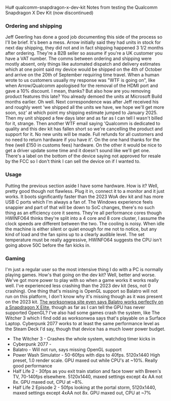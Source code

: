 Hu# qualcomm-snapdragon-x-dev-kit
Notes from testing the Qualcomm Snapdragon X Dev Kit (now discontinued)

### Ordering and shipping
Jeff Geerling has done a good job documenting this side of the process so I'll be brief. It's been a mess. Arrow initially said they had units in stock for next day shipping, they did not and in fact shipping happened 3 1/2 months after ordering. They're a B2B seller so assume if you're a UK customer you have a VAT number. The comms between ordering and shipping were mostly absent, only things like automated dispatch and delivery estimates which at one point said my device would be shipped on the 4th of October and arrive on the 20th of September requiring time travel. When a human wrote to us customers usually my response was "WTF is going on", like when Arrow/Qualcomm apologised for the removal of the HDMI port and gave a 10% discount. I mean, thanks? But also how are you removing product features this late? You already demoed the units at Microsoft Build months earlier. Oh well. Next correspondence was after Jeff received his and roughly went 'we shipped all the units we have, we hope we'll get more soon, soz' at which point my shipping estimate jumped to January 2025. Then my unit shipped a few days later and as far as I can tell I wasn't billed for it, strange. Then another WTF email saying 'Qualcomm is dedicated to quality and this dev kit has fallen short so we're cancelling the product and support for it. No new units will be made. Full refunds for all customers and no need to return hardware if you have it'. On the one hand thanks for the free (well £150 in customs fees) hardware. On the other it would be nice to get a driver update some time and it doesn't sound like we'll get one. There's a label on the bottom of the device saying not approved for resale by the FCC so I don't think I can sell the device on if I wanted to.

### Usage
Putting the previous section aside I have some hardware. How is it? Well, pretty good though not flawless. Plug it in, connect it to a monitor and it just works. It boots significantly faster than the 2023 WoA dev kit and has more USB C ports which I'm always a fan of. The Windows experience feels snappier and part of that will be down to SoC changes, there's no such thing as an efficiency core it seems. They're all performance cores though HWINFO64 thinks they're split into a 4 core and 8 core cluster, I assume the clock speeds are different between the two. The cooling is noisy. When idle the machine is either silent or quiet enough for me not to notice, but any kind of load and the fan spins up to a clearly audible level. The set temperature must be really aggressive, HWINFO64 suggests the CPU isn't going above 50C before the fan kicks in. 

### Gaming
I'm just a regular user so the most intensive thing I do with a PC is normally playing games. How's that going on the dev kit? Well, better and worse. We've got more power to play with so when a game works it works really well. I've experienced less crashing than the 2023 dev kit (less, not 0 crashing). One thing that's missing is OpenGL support so Balatro will not run on this platform, I don't know why it's missing though as it was present on the 2023 kit. [The worksonwoa site even says Balatro works perfectly on a Snapdragon X Elite](https://www.worksonwoa.com/games/balatro/), though as far as I can tell the GPU has never supported OpenGL? I've also had some games crash the system, like The Witcher 3 which I find odd as worksonwoa says that's playable on a Surface Laptop. Cyberpunk 2077 works to at least the same performance level as the Steam Deck I'd say, though that device has a much lower power budget.

- The Witcher 3 - Crashes the whole system, watchdog timer kicks in
- Cyberpunk 2077 -
- Balatro - Will not run, says missing OpenGL support
- Power Wash Simulator - 50-60fps with dips to 40fps. 5120x1440 High preset, 1.0 render scale. GPU maxed out while CPU's at ~10%. Really good performance
- Half Life 2 - 30fps as you exit train station and face tower with Breen's TV, 70-140fps elsewhere. 5120x1440, maxed settings except 4x AA not 8x. GPU maxed out, CPU at ~8%.
- Half Life 2 Episode 2 - 50fps looking at the portal storm, 5120x1440, maxed settings except 4xAA not 8x. GPU maxed out, CPU at ~7%
